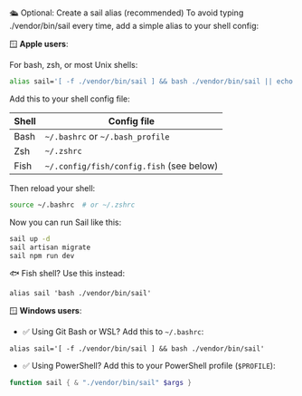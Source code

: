
🛳️ Optional: Create a sail alias (recommended)
To avoid typing ./vendor/bin/sail every time, add a simple alias to your shell config:

🪟 **Apple users**:

For bash, zsh, or most Unix shells:
```bash
alias sail='[ -f ./vendor/bin/sail ] && bash ./vendor/bin/sail || echo "Sail not available"'
```

Add this to your shell config file:

| Shell | Config file                              |
|-------|------------------------------------------|
| Bash  | `~/.bashrc` or `~/.bash_profile`         |
| Zsh   | `~/.zshrc`                               |
| Fish  | `~/.config/fish/config.fish` (see below) |


Then reload your shell:

```bash
source ~/.bashrc  # or ~/.zshrc
```

Now you can run Sail like this:

```bash
sail up -d
sail artisan migrate
sail npm run dev
```

🐟 Fish shell?
Use this instead:

```fish
alias sail 'bash ./vendor/bin/sail'
```

🪟 **Windows users**:

- ✅ Using Git Bash or WSL? Add this to `~/.bashrc`:

```
alias sail='[ -f ./vendor/bin/sail ] && bash ./vendor/bin/sail'
```

- ✅ Using PowerShell? Add this to your PowerShell profile (`$PROFILE`):
```powershell
function sail { & "./vendor/bin/sail" $args }
```
